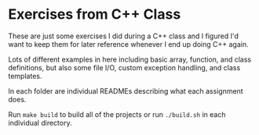 # Exercises from C++ Class

These are just some exercises I did during a C++ class and I figured I'd want to keep them for later reference whenever I end up doing C++ again.

Lots of different examples in here including basic array, function, and class definitions, but also some file I/O, custom exception handling, and class templates.

In each folder are individual READMEs describing what each assignment does.

Run `make build` to build all of the projects or run `./build.sh` in each individual directory.

